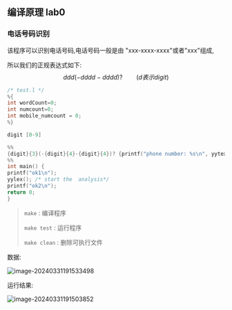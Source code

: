 ## 编译原理 lab0

### 电话号码识别

该程序可以识别电话号码,电话号码一般是由 "xxx-xxxx-xxxx"或者"xxx"组成,

所以我们的正规表达式如下:
$$
ddd(-dddd-dddd)?  \qquad	(d表示digit)
$$


```c
/* test.l */
%{
int wordCount=0;
int numcount=0;
int mobile_numcount = 0; 
%}

digit [0-9]

%%
{digit}{3}(-{digit}{4}-{digit}{4})? {printf("phone number: %s\n", yytext);}
%%  
int main() { 
printf("ok1\n");  
yylex(); /* start the  analysis*/  
printf("ok2\n"); 
return 0;  
}
```



>  ```make``` :			编译程序
>
> ```make test``` :              运行程序
>
> ```make clean``` :	    删除可执行文件





数据:

![image-20240331191533498](D:\2021102560jhz\linux\图片粘贴处\image-20240331191533498.png)



运行结果:

![image-20240331191503852](D:\2021102560jhz\linux\图片粘贴处\image-20240331191503852.png)
